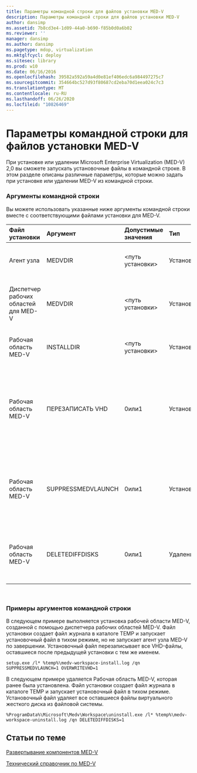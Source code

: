 ```yaml
---
title: Параметры командной строки для файлов установки MED-V
description: Параметры командной строки для файлов установки MED-V
author: dansimp
ms.assetid: 7b8cd3e4-1d09-44a0-b690-f85b0d0a6b02
ms.reviewer: ''
manager: dansimp
ms.author: dansimp
ms.pagetype: mdop, virtualization
ms.mktglfcycl: deploy
ms.sitesec: library
ms.prod: w10
ms.date: 06/16/2016
ms.openlocfilehash: 39582a592a59a4d0e81ef406edc6a984497275c7
ms.sourcegitcommit: 354664bc527d93f80687cd2eba70d1eea024c7c3
ms.translationtype: MT
ms.contentlocale: ru-RU
ms.lasthandoff: 06/26/2020
ms.locfileid: "10826469"
---
```

# Параметры командной строки для файлов установки MED-V


При установке или удалении Microsoft Enterprise Virtualization (MED-V) 2,0 вы сможете запускать установочные файлы в командной строке. В этом разделе описаны различные параметры, которые можно задать при установке или удалении MED-V из командной строки.

### Аргументы командной строки

Вы можете использовать указанные ниже аргументы командной строки вместе с соответствующими файлами установки для MED-V.

<table style="width:100%;">
<colgroup>
<col width="16%" />
<col width="16%" />
<col width="16%" />
<col width="16%" />
<col width="16%" />
<col width="16%" />
</colgroup>
<thead>
<tr class="header">
<th align="left">Файл установки</th>
<th align="left">Аргумент</th>
<th align="left">Допустимые значения</th>
<th align="left">Тип</th>
<th align="left">Описание</th>
<th align="left">По умолчанию</th>
</tr>
</thead>
<tbody>
<tr class="odd">
<td align="left"><p>Агент узла</p></td>
<td align="left"><p>MEDVDIR</p></td>
<td align="left"><p>&lt;путь установки&gt;</p></td>
<td align="left"><p>Установка</p></td>
<td align="left"><p>Изменение установленного каталога</p></td>
<td align="left"><p>При установке программы Files\Microsoft Корпоративная виртуализация рабочих столов.</p></td>
</tr>
<tr class="even">
<td align="left"><p>Диспетчер рабочих областей для MED-V</p></td>
<td align="left"><p>MEDVDIR</p></td>
<td align="left"><p>&lt;путь установки&gt;</p></td>
<td align="left"><p>Установка</p></td>
<td align="left"><p>Изменение установленного каталога</p></td>
<td align="left"><p>При установке программы Files\Microsoft Корпоративная виртуализация рабочих столов.</p></td>
</tr>
<tr class="odd">
<td align="left"><p>Рабочая область MED-V</p></td>
<td align="left"><p>INSTALLDIR</p></td>
<td align="left"><p>&lt;путь установки&gt;</p></td>
<td align="left"><p>Установка</p></td>
<td align="left"><p>Изменение установленного каталога</p></td>
<td align="left"><p>Установка переходит на ProgramData\Microsoft\Medv\Workspace.</p></td>
</tr>
<tr class="even">
<td align="left"><p>Рабочая область MED-V</p></td>
<td align="left"><p>ПЕРЕЗАПИСАТЬ VHD</p></td>
<td align="left"><p>0или1</p></td>
<td align="left"><p>Установка</p></td>
<td align="left"><p>Установка завершается сбоем, если существует VHD (0) или перезаписать существующий виртуальный жесткий диск (1).</p></td>
<td align="left"><p>Перезапись не происходит, и установка завершается сбоем, если виртуальный жесткий диск (VHD) уже существует.</p></td>
</tr>
<tr class="odd">
<td align="left"><p>Рабочая область MED-V</p></td>
<td align="left"><p>SUPPRESSMEDVLAUNCH</p></td>
<td align="left"><p>0или1</p></td>
<td align="left"><p>Установка</p></td>
<td align="left"><p>Начало (0) или не запускается (1) MED-V после установки рабочей области для MED-V.</p></td>
<td align="left"><p>Если Рабочая область MED-V была установлена с пользовательским интерфейсом, флажок на <strong> странице "Готово" определяет, </strong> следует ли запускать med-v.</p></td>
</tr>
<tr class="even">
<td align="left"><p>Рабочая область MED-V</p></td>
<td align="left"><p>DELETEDIFFDISKS</p></td>
<td align="left"><p>0или1</p></td>
<td align="left"><p>Удаление</p></td>
<td align="left"><p>Сохранить (0) или удалить (1) виртуальные жесткие диски, созданные MED-V</p></td>
<td align="left"><p>Виртуальные жесткие диски не удаляются.</p></td>
</tr>
</tbody>
</table>

 

### Примеры аргументов командной строки

В следующем примере выполняется установка рабочей области MED-V, созданной с помощью диспетчера рабочих областей MED-V. Файл установки создает файл журнала в каталоге TEMP и запускает установочный файл в тихом режиме, но не запускает агент узла MED-V по завершении. Установочный файл перезаписывает все VHD-файлы, оставшиеся после предыдущей установки с тем же именем.

``` syntax
setup.exe /l* %temp%\medv-workspace-install.log /qn SUPPRESSMEDVLAUNCH=1 OVERWRITEVHD=1
```

В следующем примере удаляется Рабочая область MED-V, которая ранее была установлена. Файл установки создает файл журнала в каталоге TEMP и запускает установочный файл в тихом режиме. Установочный файл удаляет все оставшиеся файлы виртуального жесткого диска из файловой системы.

``` syntax
%ProgramData%\Microsoft\Medv\Workspace\uninstall.exe /l* %temp%\medv-workspace-uninstall.log /qn DELETEDIFFDISKS=1
```

## Статьи по теме


[Развертывание компонентов MED-V](deploy-the-med-v-components.md)

[Технический справочник по MED-V](technical-reference-for-med-v.md)

 

 





